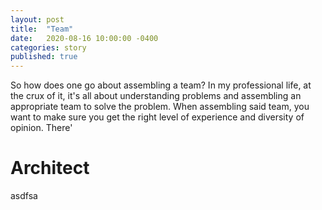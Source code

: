 ```yaml
---
layout: post
title:  "Team"
date:   2020-08-16 10:00:00 -0400
categories: story
published: true
---
```

So how does one go about assembling a team?  In my professional life, at the crux of it, it's all about understanding problems and assembling an appropriate team to solve the problem.  When assembling said team, you want to make sure you get the right level of experience and diversity of opinion.  There'

# Architect

asdfsa
